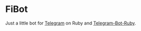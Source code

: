 # FiBot

Just a little bot for [Telegram](https://telegram.org/) on Ruby and [Telegram-Bot-Ruby](https://github.com/atipugin/telegram-bot-ruby).
